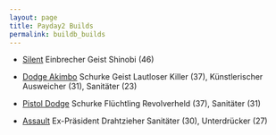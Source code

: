 ```yaml
---
layout: page
title: Payday2 Builds
permalink: buildb_builds
---
```



- [Silent](http://pd2skills.com/#/v3/mljh:elk:tfeCLKh:gFDEBCALJKrPQ:fF:ia:pB8:::l99::)	Einbrecher Geist
Shinobi (46)


- [Dodge Akimbo](http://pd2skills.com/#/v3/mfDBca:elk:gLJKhGrPNOM:ffELH:ia:pR8:::l99::)	Schurke Geist
Lautloser Killer (37), Künstlerischer Ausweicher (31), Sanitäter (23)


- [Pistol Dodge](http://pd2skills.com/#/v3/mFDBAr:eLk:tlkr:gLJK:fFDECAL:ia:pR8:::l99::)	Schurke Flüchtling
Revolverheld (37), Sanitäter (31)


- [Assault](http://pd2skills.com/#/v3/mfDeCAljhrp:eLjkiRpNo:tLkrpqNOm:glJ:flkr:ia:pE7:::l99::)	Ex-Präsident Drahtzieher
Sanitäter (30), Unterdrücker (27)
